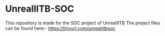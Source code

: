 # UnrealIITB-SOC
This repository is made for the SOC project of UnrealIITB
The project files can be found here:- https://tinyurl.com/unrealiitbsoc
